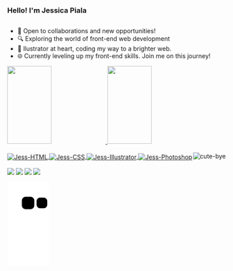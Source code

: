 ### Hello! I'm Jessica Piala 
##
- 🚀 Open to collaborations and new opportunities! 
- 🔍 Exploring the world of front-end web development
- 🎨 llustrator at heart, coding my way to a brighter web.
- 🌐 Currently leveling up my front-end skills. Join me on this journey!




 <div>
  <a href="https://github.com/jesspiala">
  <img width="45% "height="180em" src="https://github-readme-stats.vercel.app/api?username=jesspiala&show_icons=true&theme=radical&include_all_commits=true&count_private=true"/>
  <img width="45%" height="180em" src="https://github-readme-stats.vercel.app/api/top-langs/?username=jesspiala&layout=compact&langs_count=16&theme=radical"/>
</div>


<br>
<div style="display: inline_block">
  
  <img align="center" alt="Jess-HTML" height="30" width="40" src="https://cdn.jsdelivr.net/gh/devicons/devicon/icons/html5/html5-plain.svg" >
  <img align="center" alt="Jess-CSS" height="30" width="40" src="https://cdn.jsdelivr.net/gh/devicons/devicon/icons/css3/css3-plain.svg">
  <img align="center" alt="Jess-Illustrator" height="30" width="40" src="https://cdn.jsdelivr.net/gh/devicons/devicon/icons/illustrator/illustrator-line.svg">
  <img align="center" alt="Jess-Photoshop" height="30" width="40" src="https://cdn.jsdelivr.net/gh/devicons/devicon/icons/photoshop/photoshop-line.svg">
  <img align="right" height="150px" alt="cute-bye" src="https://tenor.com/view/cute-bye-hummp-good-bye-gif-15328491.gif">
  
  
</div>

<br>

<div> 
  <a href="https://www.behance.net/JeehFortunato" target="_blank"> <img height="29" src=https://aleen42.github.io/badges/src/behance.svg target="_blank"></a>
  <a href="https://instagram.com/jesspiala" target="_blank"><img src="https://img.shields.io/badge/-Instagram-%23E4405F?style=for-the-badge&logo=instagram&logoColor=white" target="_blank"></a>
  <a href = "mailto:jessicaps@live.com"><img src="https://img.shields.io/badge/Microsoft_Outlook-0078D4?style=for-the-badge&logo=microsoft-outlook&logoColor=white" target="_blank"></a>
  <a href="https://www.linkedin.com/in/jessicapiala/" target="_blank"><img src="https://img.shields.io/badge/-LinkedIn-%230077B5?style=for-the-badge&logo=linkedin&logoColor=white" target="_blank"></a> 
 
  ![Snake animation](https://github.com/rafaballerini/rafaballerini/blob/output/github-contribution-grid-snake.svg)
 
</div>



##
